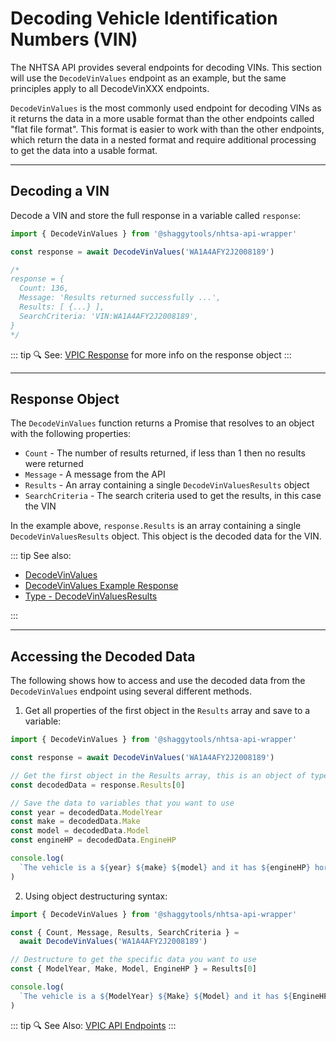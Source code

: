 # Decoding Vehicle Identification Numbers (VIN)

The NHTSA API provides several endpoints for decoding VINs. This section will use the
`DecodeVinValues` endpoint as an example, but the same principles apply to all DecodeVinXXX
endpoints.

`DecodeVinValues` is the most commonly used endpoint for decoding VINs as it returns
the data in a more usable format than the other endpoints called "flat file format". This format
is easier to work with than the other endpoints, which return the data in a nested format and
require additional processing to get the data into a usable format.

---

## Decoding a VIN

Decode a VIN and store the full response in a variable called `response`:

```typescript
import { DecodeVinValues } from '@shaggytools/nhtsa-api-wrapper'

const response = await DecodeVinValues('WA1A4AFY2J2008189')

/*
response = {
  Count: 136,
  Message: 'Results returned successfully ...',
  Results: [ {...} ],
  SearchCriteria: 'VIN:WA1A4AFY2J2008189',
}
*/
```

::: tip :mag: See: [VPIC Response](../api/vpic-api-response) for more info on the response object
:::

---

## Response Object

The `DecodeVinValues` function returns a Promise that resolves to an object with the following
properties:

- `Count` - The number of results returned, if less than 1 then no results were returned
- `Message` - A message from the API
- `Results` - An array containing a single `DecodeVinValuesResults` object
- `SearchCriteria` - The search criteria used to get the results, in this case the VIN

In the example above, `response.Results` is an array containing a single `DecodeVinValuesResults`
object. This object is the decoded data for the VIN.

::: tip See also:

- [DecodeVinValues](../api/endpoints/decode-vin-values)
- [DecodeVinValues Example Response](../api/endpoints/decode-vin-values#returns)
- [Type - DecodeVinValuesResults](../typedoc/modules/api_endpoints_DecodeVinValues#decodevinvaluesresults)

:::

---

## Accessing the Decoded Data

The following shows how to access and use the decoded data from the `DecodeVinValues` endpoint using
several different methods.

1. Get all properties of the first object in the `Results` array and save to a variable:

```typescript
import { DecodeVinValues } from '@shaggytools/nhtsa-api-wrapper'

const response = await DecodeVinValues('WA1A4AFY2J2008189')

// Get the first object in the Results array, this is an object of type DecodeVinValuesResults
const decodedData = response.Results[0]

// Save the data to variables that you want to use
const year = decodedData.ModelYear
const make = decodedData.Make
const model = decodedData.Model
const engineHP = decodedData.EngineHP

console.log(
  `The vehicle is a ${year} ${make} ${model} and it has ${engineHP} horsepower.`
)
```

2. Using object destructuring syntax:

```typescript
import { DecodeVinValues } from '@shaggytools/nhtsa-api-wrapper'

const { Count, Message, Results, SearchCriteria } =
  await DecodeVinValues('WA1A4AFY2J2008189')

// Destructure to get the specific data you want to use
const { ModelYear, Make, Model, EngineHP } = Results[0]

console.log(
  `The vehicle is a ${ModelYear} ${Make} ${Model} and it has ${EngineHP} horsepower.`
)
```

::: tip :mag: See Also: [VPIC API Endpoints](../api/#vpic-api-endpoints)
:::

